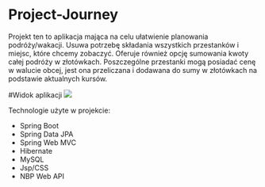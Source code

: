 # Project-Journey

Projekt ten to aplikacja mająca na celu ułatwienie planowania podróży/wakacji. Usuwa potrzebę składania wszystkich przestanków i miejsc, które chcemy zobaczyć.
Oferuje również opcję sumowania kwoty całej podróży w złotówkach. Poszczególne przestanki mogą posiadać cenę w walucie obcej,
jest ona przeliczana i dodawana do sumy w złotówkach na podstawie 
aktualnych kursów.

#Widok aplikacji
![](github.com/Krzysztof-Zmijewski/Project-Journey/blob/6d213e026725101e570c0ea949fdb3d348046ed6/details-journey-view.gif)


Technologie użyte w projekcie:
- Spring Boot
- Spring Data JPA
- Spring Web MVC
- Hibernate
- MySQL
- Jsp/CSS
- NBP Web API